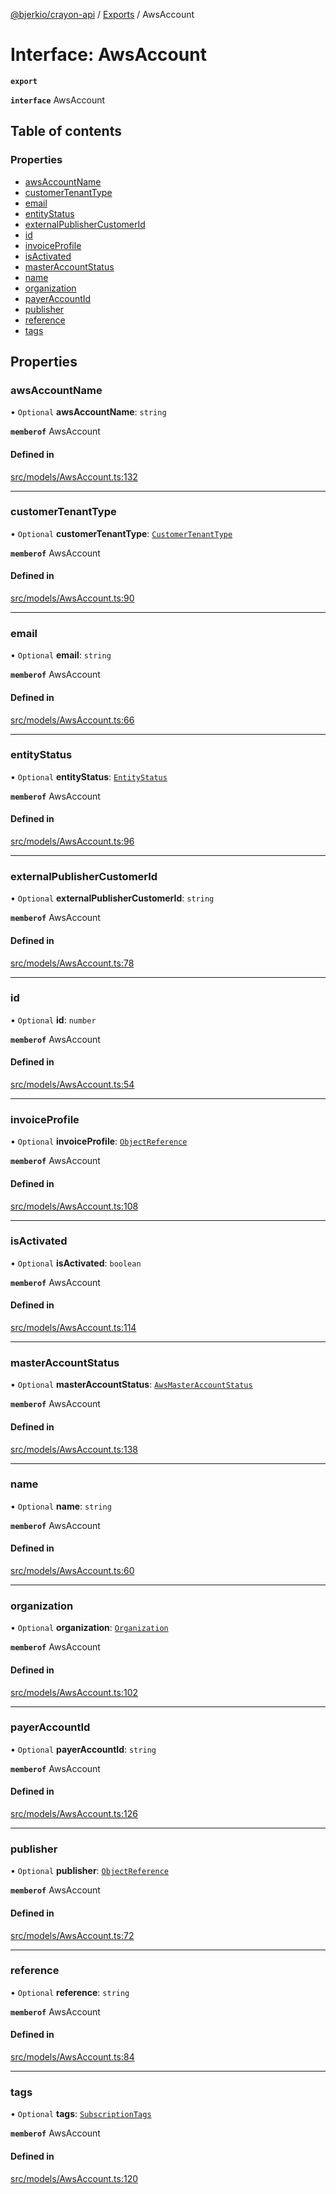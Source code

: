 [@bjerkio/crayon-api](../README.md) / [Exports](../modules.md) / AwsAccount

# Interface: AwsAccount

**`export`**

**`interface`** AwsAccount

## Table of contents

### Properties

- [awsAccountName](AwsAccount.md#awsaccountname)
- [customerTenantType](AwsAccount.md#customertenanttype)
- [email](AwsAccount.md#email)
- [entityStatus](AwsAccount.md#entitystatus)
- [externalPublisherCustomerId](AwsAccount.md#externalpublishercustomerid)
- [id](AwsAccount.md#id)
- [invoiceProfile](AwsAccount.md#invoiceprofile)
- [isActivated](AwsAccount.md#isactivated)
- [masterAccountStatus](AwsAccount.md#masteraccountstatus)
- [name](AwsAccount.md#name)
- [organization](AwsAccount.md#organization)
- [payerAccountId](AwsAccount.md#payeraccountid)
- [publisher](AwsAccount.md#publisher)
- [reference](AwsAccount.md#reference)
- [tags](AwsAccount.md#tags)

## Properties

### awsAccountName

• `Optional` **awsAccountName**: `string`

**`memberof`** AwsAccount

#### Defined in

[src/models/AwsAccount.ts:132](https://github.com/bjerkio/crayon-api-js/blob/22cd66d/src/models/AwsAccount.ts#L132)

___

### customerTenantType

• `Optional` **customerTenantType**: [`CustomerTenantType`](../enums/CustomerTenantType.md)

**`memberof`** AwsAccount

#### Defined in

[src/models/AwsAccount.ts:90](https://github.com/bjerkio/crayon-api-js/blob/22cd66d/src/models/AwsAccount.ts#L90)

___

### email

• `Optional` **email**: `string`

**`memberof`** AwsAccount

#### Defined in

[src/models/AwsAccount.ts:66](https://github.com/bjerkio/crayon-api-js/blob/22cd66d/src/models/AwsAccount.ts#L66)

___

### entityStatus

• `Optional` **entityStatus**: [`EntityStatus`](../enums/EntityStatus.md)

**`memberof`** AwsAccount

#### Defined in

[src/models/AwsAccount.ts:96](https://github.com/bjerkio/crayon-api-js/blob/22cd66d/src/models/AwsAccount.ts#L96)

___

### externalPublisherCustomerId

• `Optional` **externalPublisherCustomerId**: `string`

**`memberof`** AwsAccount

#### Defined in

[src/models/AwsAccount.ts:78](https://github.com/bjerkio/crayon-api-js/blob/22cd66d/src/models/AwsAccount.ts#L78)

___

### id

• `Optional` **id**: `number`

**`memberof`** AwsAccount

#### Defined in

[src/models/AwsAccount.ts:54](https://github.com/bjerkio/crayon-api-js/blob/22cd66d/src/models/AwsAccount.ts#L54)

___

### invoiceProfile

• `Optional` **invoiceProfile**: [`ObjectReference`](ObjectReference.md)

**`memberof`** AwsAccount

#### Defined in

[src/models/AwsAccount.ts:108](https://github.com/bjerkio/crayon-api-js/blob/22cd66d/src/models/AwsAccount.ts#L108)

___

### isActivated

• `Optional` **isActivated**: `boolean`

**`memberof`** AwsAccount

#### Defined in

[src/models/AwsAccount.ts:114](https://github.com/bjerkio/crayon-api-js/blob/22cd66d/src/models/AwsAccount.ts#L114)

___

### masterAccountStatus

• `Optional` **masterAccountStatus**: [`AwsMasterAccountStatus`](../enums/AwsMasterAccountStatus.md)

**`memberof`** AwsAccount

#### Defined in

[src/models/AwsAccount.ts:138](https://github.com/bjerkio/crayon-api-js/blob/22cd66d/src/models/AwsAccount.ts#L138)

___

### name

• `Optional` **name**: `string`

**`memberof`** AwsAccount

#### Defined in

[src/models/AwsAccount.ts:60](https://github.com/bjerkio/crayon-api-js/blob/22cd66d/src/models/AwsAccount.ts#L60)

___

### organization

• `Optional` **organization**: [`Organization`](Organization.md)

**`memberof`** AwsAccount

#### Defined in

[src/models/AwsAccount.ts:102](https://github.com/bjerkio/crayon-api-js/blob/22cd66d/src/models/AwsAccount.ts#L102)

___

### payerAccountId

• `Optional` **payerAccountId**: `string`

**`memberof`** AwsAccount

#### Defined in

[src/models/AwsAccount.ts:126](https://github.com/bjerkio/crayon-api-js/blob/22cd66d/src/models/AwsAccount.ts#L126)

___

### publisher

• `Optional` **publisher**: [`ObjectReference`](ObjectReference.md)

**`memberof`** AwsAccount

#### Defined in

[src/models/AwsAccount.ts:72](https://github.com/bjerkio/crayon-api-js/blob/22cd66d/src/models/AwsAccount.ts#L72)

___

### reference

• `Optional` **reference**: `string`

**`memberof`** AwsAccount

#### Defined in

[src/models/AwsAccount.ts:84](https://github.com/bjerkio/crayon-api-js/blob/22cd66d/src/models/AwsAccount.ts#L84)

___

### tags

• `Optional` **tags**: [`SubscriptionTags`](SubscriptionTags.md)

**`memberof`** AwsAccount

#### Defined in

[src/models/AwsAccount.ts:120](https://github.com/bjerkio/crayon-api-js/blob/22cd66d/src/models/AwsAccount.ts#L120)
